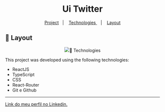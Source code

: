 <h1 align="center"> Ui Twitter </h1>

<p align="center">
  <a href="#-project">Project</a>&nbsp;&nbsp;&nbsp;|&nbsp;&nbsp;&nbsp;
  <a href="#-tecnologias"> Technologies </a>&nbsp;&nbsp;&nbsp;|&nbsp;&nbsp;&nbsp;
  <a href="#-layout">Layout</a>
</p>

## 🔖 Layout

<p align="center">
  <img src="

## 🚀 Technologies

This project was developed using the following technologies:

- ReactJS
- TypeScript
- CSS
- React-Router
- Git e Github

---

[Link do meu perfil no Linkedin.](https://www.linkedin.com/in/felipenobrg)
